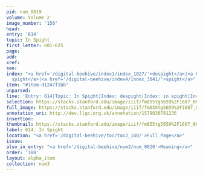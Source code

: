 ```yaml
---
pid: num_0819
volume: Volume 2
image_number: '150'
head: 
entry: '614'
topic: In Spight
first_letter: 601-625
page: 
add: 
xref: 
see: 
index: "<a href='/digital-beehive/index1/index_1027/'>despight</a>|<a href='/digital-beehive/index3/index_2065/'>in
  spight</a>|<a href='/digital-beehive/index4/index_3841/'>spight</a>"
item: "#item-d1247f1bb"
unparsed: 
line: 'Entry: 614|Topic: In Spight|Index: despight|Index: in spight|Index: spight|#item-d1247f1bb'
selection: https://stacks.stanford.edu/image/iiif/fm855tg5659%2F1607_0617/921,1213,2820,380/full/0/default.jpg
full_image: https://stacks.stanford.edu/image/iiif/fm855tg5659%2F1607_0617/full/full/0/default.jpg
annotation_uri: http://dev.llgc.org.uk/annotation/1579030781236
insertion: 
thumbnail: https://stacks.stanford.edu/image/iiif/fm855tg5659%2F1607_0617/921,1213,600,180/250,/0/default.jpg
label: 614. In Spight
location: "<a href='/digital-beehive/toc/toc2_140/'>Full Page</a>"
issue: 
also_in_entry: "<a href='/digital-beehive/num3/num_0820'>Meaning</a>"
order: '188'
layout: alpha_item
collection: num3
---
```

